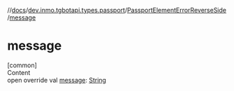 //[docs](../../../index.md)/[dev.inmo.tgbotapi.types.passport](../index.md)/[PassportElementErrorReverseSide](index.md)/[message](message.md)



# message  
[common]  
Content  
open override val [message](message.md): [String](https://kotlinlang.org/api/latest/jvm/stdlib/kotlin/-string/index.html)  



